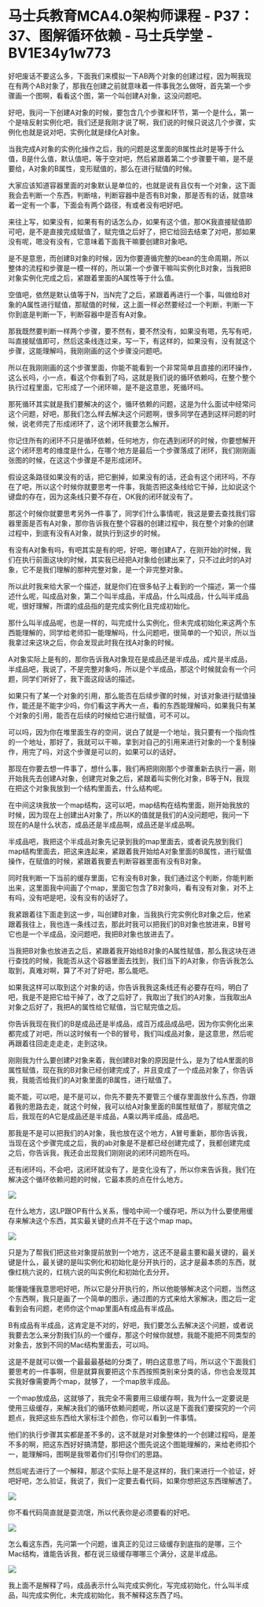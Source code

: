 # 马士兵教育MCA4.0架构师课程 - P37：37、图解循环依赖 - 马士兵学堂 - BV1E34y1w773

好吧废话不要这么多，下面我们来模拟一下AB两个对象的创建过程，因为啊我现在有两个AB对象了，那我在创建之前就意味着一件事我怎么做呀，首先第一个步骤画一个图啊，看看这个图，第一个叫创建A对象，这没问题吧。

好吧，我问一下创建A对象的时候，要包含几个步骤和环节，第一个是什么，第一个是啥反射实例化吧，我们还是我刚才说了啊，我们说的时候只说这几个步骤，实例化也就是说对吧，实例化就是绿化A对象。

当我完成A对象的实例化操作之后，我的问题是这里面的B属性此时是等于什么值，B是什么值，默认值吧，等于空对吧，然后紧跟着第二个步骤要干嘛，是不是要给，A对象的B属性，变形赋值的，那么在进行赋值的时候。

大家应该知道容器里面的对象默认是单位的，也就是说有且仅有一个对象，这下面我会去判断一个东西，判断啥，判断容器中是否有B对象，那是否有的话，就意味着一定有一个事，下面会有两个路径，有或者没有吧好吧。

来往上写，如果没有，如果有有的话怎么办，如果有这个值，那OK我直接赋值即可吧，是不是直接完成赋值了，赋完值之后好了，把它给回去结束了对吧，那如果没有呢，嗯没有没有，它意味着下面我干嘛要创建B对象吧。

是不是意思，而创建B对象的时候，因为你要遵循完整的bean的生命周期，所以整体的流程和步骤是一模一样的，所以第一个步骤干嘛叫实例化B对象，当我把B对象实例化完成之后，紧跟着里面的A属性等于什么值。

空值吧，依然是默认值等于N，当N完了之后，紧跟着再进行一个事，叫做给B对象的A属性进行赋值，那赋值的时候，这上面一样必然要经过一个判断，判断一下你到底是判断一下，判断容器中是否有A对象。

那我既然要判断一样两个步骤，要不然有，要不然没有，如果没有嗯，先写有吧，叫直接赋值即可，然后这条线连过来，写一下，有这样的，如果没有，没有就这个步骤，这能理解吗，我刚刚画的这个步骤没问题吧。

所以在我刚刚画的这个步骤里面，你能不能看到一个非常简单且直接的闭环操作，这么长吗，小一点，看这个你看到了吗，这就是我们说的循环依赖吗，在整个整个执行过程里面，它形成了一个闭环嘛，是不是这意思，死循环吗。

那死循环其实就是我们要解决的这个，循环依赖的问题，这是为什么面试中经常问这个问题，好吧，那我们怎么样去解决这个问题啊，很多同学在遇到这样问题的时候，说老师完了形成闭环了，这个闭环我要怎么解开。

你记住所有的闭环不只是循环依赖，任何地方，你在遇到闭环的时候，你要想解开这个闭环思考的维度是什么，在哪个地方是最后一个步骤落成了闭环，我们刚刚画张图的时候，在这这个步骤是不是形成闭环。

假设这条路径如果没有的话，把它删掉，如果没有的话，还会有这个闭环吗，不存在了吧，所以这个时候你就要思考一件事，我能否把这条线给它干掉，比如说这个键盘的存在，因为这条线只要不存在，OK我的闭环就没有了。

那这个时候你就要思考另外一件事了，同学们什么事情呢，我这是要去查找我们容器里面是否有A对象，那你告诉我在整个容器的创建过程中，我在整个对象的创建过程中，到底有没有A对象，就执行到这步的时候。

有没有A对象有吗，有吧其实是有的吧，好吧，哪创建A了，在刚开始的时候，我们在执行前面这块的时候，其实我已经把A对象给创建出来了，只不过此时的A对象，它不是我们理解的那种完整对象，是一个非完整对象。

所以此时我来给大家一个描述，就是你们在很多帖子上看到的一个描述，第一个描述什么呢，叫成品对象，第二个叫半成品，半成品，什么叫成品，什么叫半成品呢，很好理解，所谓的成品指的是完成实例化且完成初始化。

那什么叫半成品呢，也是一样的，叫完成什么实例化，但未完成初始化来这两个东西能理解的，同学给老师扣一能理解吗，什么问题吧，很简单的一个知识，所以当我拿过来这块之后，你会发现此时我在找A对象的时候。

A对象实际上是有的，那你告诉我A对象现在是成品还是半成品，成片是半成品，半成品吧，我说了，不是完整对象吗，所以是个半成品，那这个时候就会有一个问题，同学们听好了，我下面这段话的描述。

如果只有了某一个对象的引用，那么能否在后续步骤的时候，对该对象进行赋值操作，能还是不能字少吗，你们看这字再大一点，看的东西能理解吗，如果我只有某个对象的引用，能否在后续的时候给它进行赋值，可不可以。

可以吗，因为你在堆里面生存的空间，说白了就是一个地址，我只要有一个指向性的一个地址，那好了，我就可以干嘛，拿到对自己的引用来进行对象的一个复制操作，用完了吗，对这个步骤是可以的，如果可以的话好。

那现在你要去想一件事了，想什么事，我们再把刚刚那个步骤重新去执行一遍，刚开始我先去创建A对象，创建完对象之后，紧跟着叫实例化对象，B等于N，我现在把这个对象我放到一个结构里面去，什么结构呢。

在中间这块我放一个map结构，这可以吧，map结构在结构里面，刚开始我放的时候，因为现在上创建出A对象了，所以K的值就是我们的A没问题吧，我问一下现在的A是什么状态，成品还是半成品啊，成品还是半成品啊。

半成品吧，我把这个半成品对象先记录到我的map里面去，或者说先放到我们map结构里面去，把这来连起来，紧跟着我开始给A对象里面的B属性，进行赋值操作，在赋值的时候，紧跟着我要去判断容器里面有没有B对象。

同时我判断一下当前的缓存里面，它有没有B对象，我们通过这个判断，你能判断出来，这里面我中间画了个map，里面它包含了B对象吗，看有没有对象，对不上有吗，没有吧是吧，没有没有的话好了。

我紧跟着往下面走到这一步，叫创建B对象，当我执行完实例化B对象之后，他紧跟着我往上，我也连一条线过去，那此时我可以把我们的B对象也放进来，B冒号它也是一个半成品，没问题吧，我把B对象也放进去了。

当我把B对象也放进去之后，紧跟着我开始给B对象的A属性赋值，那么我这块在进行查找的时候，我能否从这个容器里面去找到，我们当下的A对象，你告诉我怎么取到，真难对啊，算了不对了好吧，那么能吧。

如果我这样可以取到这个对象的话，你告诉我我这条线还有必要存在吗，明白了吧，我是不是把它给干掉了，改了之后好了，我取出了我们的A对象，当我取出A对象之后好了，我把A的属性给它赋值，当它赋完值之后。

你告诉我现在我们的B是成品还是半成品，成百万成品成品吧，因为你实例化出来都完成了对吧，所以这时候有一个B的冒号，我们叫成品对象，是这意思，然后呢再跟着往回走走走走，走到这块。

刚刚我为什么要创建P对象来着，我创建B对象的原因是什么，是为了给A里面的B属性赋值，现在我的B对象已经创建完成了，并且变成了一个成品对象了，你告诉我，我能否给我们的A对象里面的B属性，进行赋值了。

能不能，可以吧，是不是可以，你先不要先不要管三个缓存里面放什么东西，你跟着我的思路去走，就这个时候，我可以给A对象里面的B属性赋值了，那赋完值之后，我现在的A它是成品还是半成品，A乘以两半成品，成品吧。

那我是不是可以把我们的A对象，我也放在这个地方，A冒号重新，那你告诉我，当现在这个步骤完成之后，我的ab对象是不是都已经创建完成了，我都创建完成之后，你告诉我，我还会出现我们刚刚说的闭环问题所在吗。

还有闭环吗，不会吧，这闭环就没有了，是变化没有了，所以你来告诉我，我们在解决这个循环依赖问题的时候，它最本质的点在什么地方。



![](img/57b79d63b1fa4c675b68fb6076934db3_1.png)

在什么地方，这LP跟OP有什么关系，慢哈中间一个缓存吧，所以为什么要使用缓存来解决这个东西，其实最关键的点并不在于这个map map。



![](img/57b79d63b1fa4c675b68fb6076934db3_3.png)

只是为了帮我们把这些对象提前放到一个地方，这还不是最主要和最关键的，最关键是什么，最关键的是叫实例化和初始化是分开执行的，这才是最本质的东西，就像红桃六说的，红桃六说的叫实例化和初始化去分开。

能懂能懂我意思吧好吧，所以它是分开执行的，所以他能够解决这个问题，当然这个东西啊，我只是画了一个简单的图示，通过图的方式来给大家解决，图之后一定看到会有问题，老师你这个map里面A有成品有半成品。

B有成品有半成品，这肯定是不对的，好吧，我们要怎么去解决这个问题，或者说我要去怎么来分割我们队的一个缓存，那这个时候你就想，我能不能把不同类型的对象去，放到不同的Mac结构里面去，可以吗。

这是不是就可以做一个最最最基础的分类了，明白这意思了吗，所以这个下面我们要思考的一件事啊，但是就算我要把这个东西按照类别来分类的话，你也会发现其实我好像需要两个map，就够了，一个map放半成品。

一个map放成品，这就够了，我完全不需要用三级缓存啊，我为什么一定要说是使用三级缓存，来解决我们的循环依赖问题呢，所以这是下面我们要探究的一个问题点，我把这些东西给大家标注个颜色，你可以看到一件事情。

他们的执行步骤其实都是差不多的，这不就是对对象整体的一个创建过程吗，是差不多的啊，把这东西好好搞清楚，那把这个图先说这个图能理解的，来给老师扣个一，能理解吗，图啊是我带着你们引导你们的思路。

然后呢去进行了一个解释，那这个实际上是不是这样的，我们来进行一个验证，好吧好吧，怎么验证，我说了，我们一定要去看代码，如果你想把这东西理解透了。



![](img/57b79d63b1fa4c675b68fb6076934db3_5.png)

你不看代码简直就是耍流氓，所以代表你是必须要看的好吧。

![](img/57b79d63b1fa4c675b68fb6076934db3_7.png)

怎么看这东西，先问第一个问题，谁真正的见过三级缓存到底指的是哪，三个Mac结构，谁能告诉我，都在说三级缓存哪哪三个满分，这是半成品。



![](img/57b79d63b1fa4c675b68fb6076934db3_9.png)

我上面不是解释了吗，成品表示什么叫完成实例化，写完成初始化，什么叫半成品，叫完成实例化，未完成初始化，我不解释这东西了吗。

